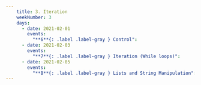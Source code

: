 ```yaml
---
    title: 3. Iteration
    weekNumber: 3
    days:
      - date: 2021-02-01
        events:
          "**6**{: .label .label-gray } Control":
      - date: 2021-02-03
        events:
          "**7**{: .label .label-gray } Iteration (While loops)":
      - date: 2021-02-05
        events:
          "**8**{: .label .label-gray } Lists and String Manipulation":
---
```

